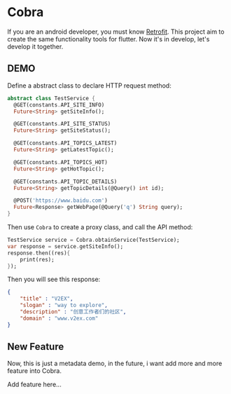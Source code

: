 Cobra
=====

If you are an android developer, you must know [Retrofit][1]. This project aim to create the same functionality tools for flutter. Now it's in develop, let's develop it together.

## DEMO

Define a abstract class to declare HTTP request method:

```dart
abstract class TestService {
  @GET(constants.API_SITE_INFO)
  Future<String> getSiteInfo();

  @GET(constants.API_SITE_STATUS)
  Future<String> getSiteStatus();

  @GET(constants.API_TOPICS_LATEST)
  Future<String> getLatestTopic();

  @GET(constants.API_TOPICS_HOT)
  Future<String> getHotTopic();

  @GET(constants.API_TOPIC_DETAILS)
  Future<String> getTopicDetails(@Query() int id);

  @POST('https://www.baidu.com')
  Future<Response> getWebPage(@Query('q') String query);
}
```

Then use ```Cobra``` to create a proxy class, and call the API method:

```dart
TestService service = Cobra.obtainService(TestService);
var response = service.getSiteInfo();
response.then((res){
    print(res);
});
```

Then you will see this response:

```json
{
    "title" : "V2EX",
    "slogan" : "way to explore",
    "description" : "创意工作者们的社区",
    "domain" : "www.v2ex.com"
}
```

## New Feature

Now, this is just a metadata demo, in the future, i want add more and more feature into Cobra.

Add feature here...

[1]: https://github.com/square/retrofit